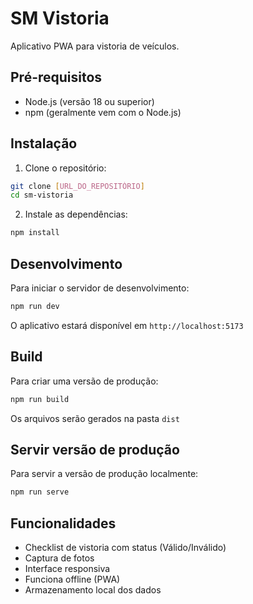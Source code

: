 # SM Vistoria

Aplicativo PWA para vistoria de veículos.

## Pré-requisitos

- Node.js (versão 18 ou superior)
- npm (geralmente vem com o Node.js)

## Instalação

1. Clone o repositório:
```bash
git clone [URL_DO_REPOSITÓRIO]
cd sm-vistoria
```

2. Instale as dependências:
```bash
npm install
```

## Desenvolvimento

Para iniciar o servidor de desenvolvimento:

```bash
npm run dev
```

O aplicativo estará disponível em `http://localhost:5173`

## Build

Para criar uma versão de produção:

```bash
npm run build
```

Os arquivos serão gerados na pasta `dist`

## Servir versão de produção

Para servir a versão de produção localmente:

```bash
npm run serve
```

## Funcionalidades

- Checklist de vistoria com status (Válido/Inválido)
- Captura de fotos
- Interface responsiva
- Funciona offline (PWA)
- Armazenamento local dos dados 